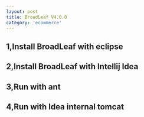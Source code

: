 ```yaml
---
layout: post
title: BroadLeaf V4.0.0
category: 'ecommerce'
---
```


## 1,Install BroadLeaf with eclipse


## 2,Install BroadLeaf with Intellij Idea


## 3,Run with ant


## 4,Run with Idea internal tomcat


